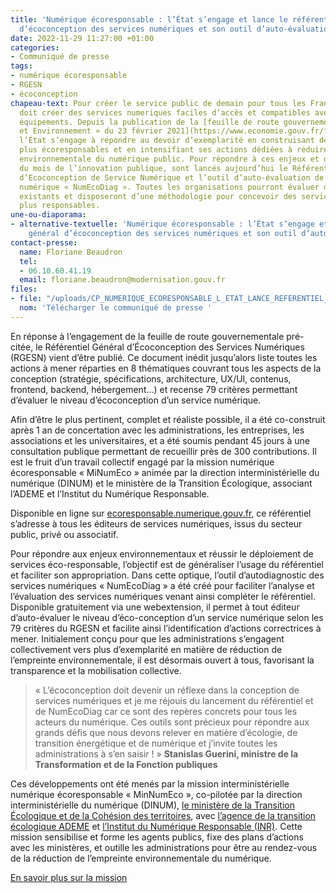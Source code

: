 ```yaml
---
title: 'Numérique écoresponsable : l’État s’engage et lance le référentiel général
  d’écoconception des services numériques et son outil d’auto-évaluation.'
date: 2022-11-29 11:27:00 +01:00
categories:
- Communiqué de presse
tags:
- numérique écoresponsable
- RGESN
- écoconception
chapeau-text: Pour créer le service public de demain pour tous les Français, l’État
  doit créer des services numeriques faciles d’accès et compatibles avec tous les
  équipements. Depuis la publication de la [feuille de route gouvernementale « Numérique
  et Environnement » du 23 février 2021](https://www.economie.gouv.fr/files/files/PDF/2021/Feuille_de_route_Numerique_Environnement_vremerciement1802.pdf),
  l’État s’engage à répondre au devoir d’exemplarité en construisant des services
  plus écoresponsables et en intensifiant ses actions dédiées à réduire l’empreinte
  environnementale du numérique public. Pour répondre à ces enjeux et dans le cadre
  du mois de l’innovation publique, sont lancés aujourd’hui le Référentiel Général
  d’Ecoconception de Service Numérique et l’outil d’auto-évaluation de son service
  numérique « NumEcoDiag ». Toutes les organisations pourront évaluer des services
  existants et disposeront d’une méthodologie pour concevoir des services numériques
  plus responsables.
une-ou-diaporama:
- alternative-textuelle: 'Numérique écoresponsable : l’État s’engage et lance le référentiel
    général d’écoconception des services numériques et son outil d’auto-évaluation.'
contact-presse:
  name: Floriane Beaudron
  tel:
  - 06.10.60.41.19
  email: floriane.beaudron@modernisation.gouv.fr
files:
- file: "/uploads/CP_NUMERIQUE_ECORESPONSABLE_L_ETAT_LANCE_REFERENTIEL_OUTIL_DIAGNOSTIC.pdf"
  nom: 'Télécharger le communiqué de presse '
---
```


En réponse à l’engagement de la feuille de route gouvernementale pré-citée, le Référentiel Général d’Écoconception des Services Numériques (RGESN) vient d’être publié. Ce document inédit jusqu’alors liste toutes les actions à mener réparties en 8 thématiques couvrant tous les aspects de la conception (stratégie, spécifications, architecture, UX/UI, contenus, frontend, backend, hébergement…) et recense 79 critères permettant d’évaluer le niveau d’écoconception d’un service numérique. 

Afin d’être le plus pertinent, complet et réaliste possible, il a été co-construit après 1 an de concertation avec les administrations, les entreprises, les associations et les universitaires, et a été soumis pendant 45 jours à une consultation publique permettant de recueillir près de 300 contributions. Il est le fruit d’un travail collectif engagé par la mission numérique écoresponsable « MiNumEco » animée par la direction interministérielle du numérique (DINUM) et le ministère de la Transition Écologique, associant l’ADEME et l’Institut du Numérique Responsable. 

Disponible en ligne sur [ecoresponsable.numerique.gouv.fr](https://ecoresponsable.numerique.gouv.fr/publications/referentiel-general-ecoconception/), ce référentiel s’adresse à tous les éditeurs de services numériques, issus du secteur public, privé ou associatif. 

Pour répondre aux enjeux environnementaux et réussir le déploiement de services éco-responsable, l’objectif est de généraliser l’usage du référentiel et faciliter son appropriation. Dans cette optique, l’outil d’autodiagnostic des services numériques « NumEcoDiag » a été créé pour faciliter l’analyse et l’évaluation des services numériques venant ainsi compléter le référentiel. Disponible gratuitement via une webextension, il permet à tout éditeur d’auto-évaluer le niveau d’éco-conception d’un service numérique selon les 79 critères du RGESN et facilite ainsi l’identification d’actions correctrices à mener. Initialement conçu pour que les administrations s’engagent collectivement vers plus d’exemplarité en matière de réduction de l’empreinte environnementale, il est désormais ouvert à tous, favorisant la transparence et la mobilisation collective.

> « L’écoconception doit devenir un réflexe dans la conception de services numériques et je me réjouis du lancement du référentiel et de NumEcoDiag car ce sont des repères concrets pour tous les acteurs du numérique. Ces outils sont précieux pour répondre aux grands défis que nous devons relever en matière d’écologie, de transition énergétique et de numérique et j’invite toutes les administrations à s’en saisir ! »
**Stanislas Guerini, ministre de la Transformation et de la Fonction publiques**

Ces développements ont été menés par la mission interministérielle numérique écoresponsable « MinNumEco », co-pilotée par la direction interministérielle du numérique (DINUM), [le ministère de la Transition Écologique et de la Cohésion des territoires](https://www.ecologie.gouv.fr/), avec [l’agence de la transition écologique ADEME](https://www.ademe.fr/) et [l’Institut du Numérique Responsable (INR)](https://institutnr.org/). Cette mission sensibilise et forme les agents publics, fixe des plans d’actions avec les ministères, et outille les administrations pour être au rendez-vous de la réduction de l’empreinte environnementale du numérique.

[En savoir plus sur la mission](https://ecoresponsable.numerique.gouv.fr/a-propos/)
